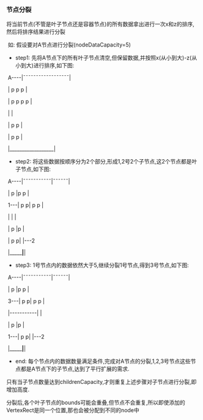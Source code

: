 ### 节点分裂

​      将当前节点(不管是叶子节点还是容器节点)的所有数据拿出进行一次x和z的排序,然后将排序结果进行分裂

​      如: 假设要对A节点进行分裂(nodeDataCapacity=5)

- step1: 先将A节点下的所有叶子节点清空,但保留数据,并按照x(从小到大)-z(从小到大)进行排序,如下图:

​      A----|¯¯¯¯¯¯¯¯¯¯¯¯¯¯¯¯¯¯|

​         | p    p  p |

​         |  p   p p p |

​         |         |

​         |   p   p   |

​         |   p  p    |

​         |__________________|

- step2: 将这些数据按顺序分为2个部分,形成1,2号2个子节点,这2个节点都是叶子节点,如下图:

​      A----|¯¯¯¯¯¯¯¯¯¯¯|¯¯¯¯¯¯|

​         | p    |p  p |

​       1---|  p   p| p p |

​         |      |   |

​         |   p  |p   |

​         |   p  p|   |---2

​         |___________|______|

- step3: 1号节点内的数据依然大于5,继续分裂1号节点,得到3号节点,如下图:

​      A----|¯¯¯¯¯¯¯¯¯¯¯|¯¯¯¯¯¯|

​         | p    |p  p |

​       3---|  p   p| p p |

​         |-----------|   |

​         |   p  |p   |

​       1---|   p  p|   |---2

​         |___________|______|

- end: 每个节点内的数据数量满足条件,完成对A节点的分裂,1,2,3号节点这些节点都是A节点下的子节点,达到了平行扩展的需求.

只有当子节点数量达到childrenCapacity,才则重复上述步骤对子节点进行分裂,即增加高度.

分裂后,各个叶子节点的bounds可能会重叠,但节点不会重复,所以即使添加的VertexRect是同一个位置,那也会被分配到不同的node中
